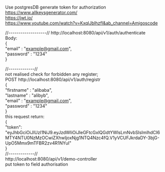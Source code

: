 Use postgresDB 
generate token for authorization
https://www.allkeysgenerator.com/  
https://jwt.io/  
https://www.youtube.com/watch?v=KxqlJblhzfI&ab_channel=Amigoscode  

//-------------------//
http://localhost:8080/api/v1/auth/authenticate  
Body:  
{  
"email" : "example@gmail.com",  
"password" : "1234"  
}

//-------------//  
not realised check for forbidden any register;  
POST http://localhost:8080/api/v1/auth/registr  
{  
"firstname" : "alibaba",  
"lastname" : "alibyb",  
"email" : "example@gmail.com",  
"password" : "1234"  
}  
this request return:  
{  
"token": "eyJhbGciOiJIUzI1NiJ9.eyJzdWIiOiJleGFtcGxlQGdtYWlsLmNvbSIsImlhdCI6MTY4NTU0NzMzOCwiZXhwIjoxNjg1NTQ4Nzc4fQ.V1yVCUFJkrdaDY-3bjG-UpO5Mmx9mTFBR2zv4R1NYuI"  
}  
//-------------//  
http://localhost:8080/api/v1/demo-controller  
put token to field authorisation


